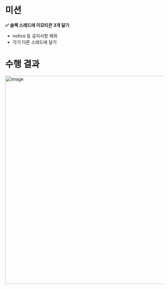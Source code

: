 # 미션

**✅ 슬랙 스레드에 이모티콘 3개 달기**

- notice 등 공지사항 제외
- 각기 다른 스레드에 달기

# 수행 결과

<img width="664" alt="image" src="https://github.com/user-attachments/assets/f00c4182-8e7f-4400-8ebf-27a72c276b5f">
